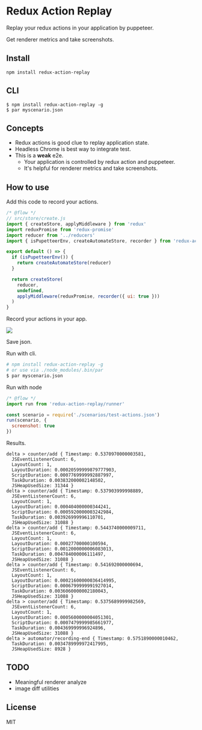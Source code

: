 # Redux Action Replay

Replay your redux actions in your application by puppeteer.

Get renderer metrics and take screenshots.

## Install

```
npm install redux-action-replay
```

## CLI

```
$ npm install redux-action-replay -g
$ par myscenario.json
```

## Concepts

- Redux actions is good clue to replay application state.
- Headless Chrome is best way to integrate test.
- This is a **weak** e2e.
  - Your application is controlled by redux action and puppeteer.
  - It's helpful for renderer metrics and take screenshots.

## How to use

Add this code to record your actions.

```js
/* @flow */
// src/store/create.js
import { createStore, applyMiddleware } from 'redux'
import reduxPromise from 'redux-promise'
import reducer from '../reducers'
import { isPupetteerEnv, createAutomateStore, recorder } from 'redux-action-replay'

export default () => {
  if (isPupetteerEnv()) {
    return createAutomateStore(reducer)
  }

  return createStore(
    reducer,
    undefined,
    applyMiddleware(reduxPromise, recorder({ ui: true }))
  )
}
```

Record your actions in your app.

![](https://i.gyazo.com/c3908bfaf082bef82d735e43b067218d.gif)

Save json.

Run with cli.

```sh
# npm install redux-action-replay -g
# or use via ./node_modules/.bin/par
$ par myscenario.json
```

Run with node

```js
/* @flow */
import run from 'redux-action-replay/runner'

const scenario = require('./scenarios/test-actions.json')
run(scenario, {
  screenshot: true
})
```

Results.

```
delta > counter/add { Timestamp: 0.5370970000003581,
  JSEventListenerCount: 6,
  LayoutCount: 1,
  LayoutDuration: 0.00020599999879777903,
  ScriptDuration: 0.0007769999992887997,
  TaskDuration: 0.003832000002148502,
  JSHeapUsedSize: 31344 }
delta > counter/add { Timestamp: 0.537903999998889,
  JSEventListenerCount: 6,
  LayoutCount: 1,
  LayoutDuration: 0.000404000000344241,
  ScriptDuration: 0.0005920000003242984,
  TaskDuration: 0.003926999996110701,
  JSHeapUsedSize: 31088 }
delta > counter/add { Timestamp: 0.5443740000009711,
  JSEventListenerCount: 6,
  LayoutCount: 1,
  LayoutDuration: 0.00027700000100594,
  ScriptDuration: 0.0012000000006083013,
  TaskDuration: 0.004784000006111497,
  JSHeapUsedSize: 31088 }
delta > counter/add { Timestamp: 0.541692000000694,
  JSEventListenerCount: 6,
  LayoutCount: 1,
  LayoutDuration: 0.00021600000036414995,
  ScriptDuration: 0.0006799999991927014,
  TaskDuration: 0.0036060000002180043,
  JSHeapUsedSize: 31088 }
delta > counter/add { Timestamp: 0.5375689999982569,
  JSEventListenerCount: 6,
  LayoutCount: 1,
  LayoutDuration: 0.0005600000004051301,
  ScriptDuration: 0.0007479999985661977,
  TaskDuration: 0.004369999996924896,
  JSHeapUsedSize: 31088 }
delta > automator/recording-end { Timestamp: 0.5751890000010462,
  TaskDuration: 0.0034789999972417995,
  JSHeapUsedSize: 8928 }
```

## TODO

- Meaningful renderer analyze
- image diff utilities

## License

MIT
